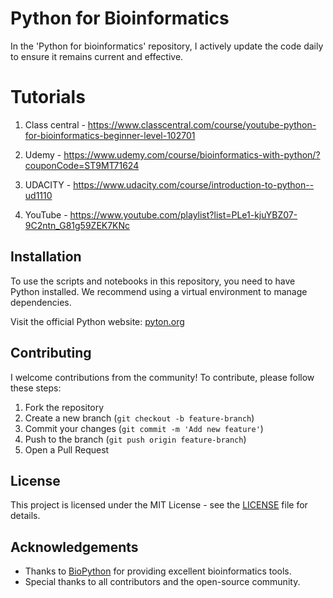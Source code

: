 
# Python for Bioinformatics

In the 'Python for bioinformatics' repository, I actively update the code daily to ensure it remains current and effective.

# Tutorials 

1) Class central - https://www.classcentral.com/course/youtube-python-for-bioinformatics-beginner-level-102701

2) Udemy - https://www.udemy.com/course/bioinformatics-with-python/?couponCode=ST9MT71624

3) UDACITY - https://www.udacity.com/course/introduction-to-python--ud1110

4) YouTube - https://www.youtube.com/playlist?list=PLe1-kjuYBZ07-9C2ntn_G81g59ZEK7KNc


## Installation
To use the scripts and notebooks in this repository, you need to have Python installed. We recommend using a virtual environment to manage dependencies.

Visit the official Python website: [pyton.org](https://www.python.org/)


## Contributing
I welcome contributions from the community! To contribute, please follow these steps:

1. Fork the repository
2. Create a new branch (`git checkout -b feature-branch`)
3. Commit your changes (`git commit -m 'Add new feature'`)
4. Push to the branch (`git push origin feature-branch`)
5. Open a Pull Request

## License
This project is licensed under the MIT License - see the [LICENSE](LICENSE) file for details.

## Acknowledgements
- Thanks to [BioPython](https://biopython.org/) for providing excellent bioinformatics tools.
- Special thanks to all contributors and the open-source community.





